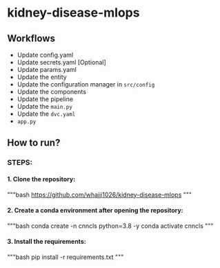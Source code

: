 # kidney-disease-mlops

## Workflows

- Update config.yaml
- Update secrets.yaml [Optional]
- Update params.yaml
- Update the entity
- Update the configuration manager in `src/config`
- Update the components
- Update the pipeline
- Update the `main.py`
- Update the `dvc.yaml`
- `app.py`

## How to run?

### STEPS:

#### 1. Clone the repository:
"""bash
https://github.com/whajji1026/kidney-disease-mlops
"""

#### 2. Create a conda environment after opening the repository:
"""bash
conda create -n cnncls python=3.8 -y 
conda activate cnncls """

#### 3. Install the requirements:
"""bash
pip install -r requirements.txt
"""


